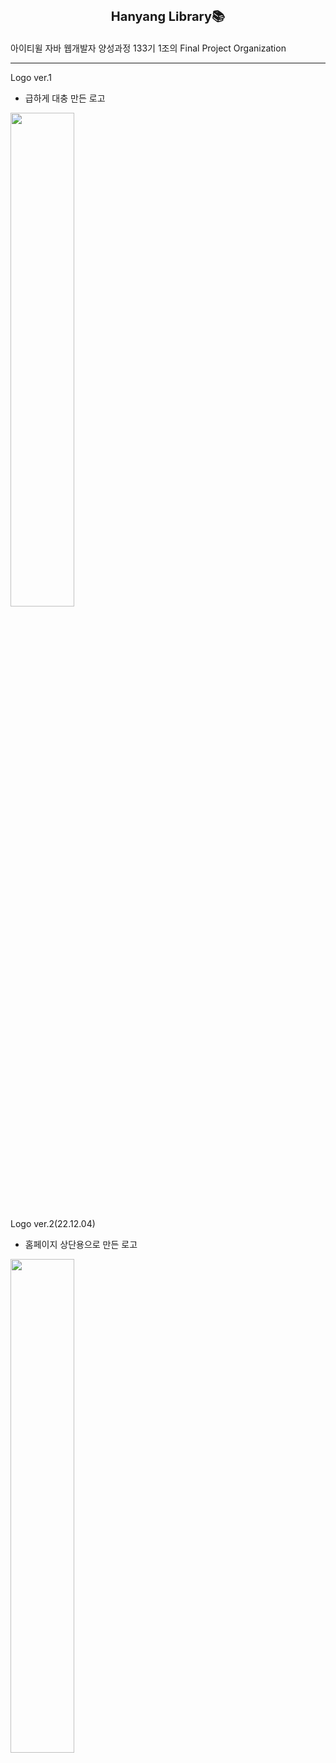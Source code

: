<p style="text-align:center; font-weight:bold; font-size:20px;">Hanyang Library📚</p>
아이티윌 자바 웹개발자 양성과정 133기
1조의 Final Project Organization
<hr>

Logo ver.1
 - 급하게 대충 만든 로고
 <img src="https://img1.daumcdn.net/thumb/R1280x0/?scode=mtistory2&fname=https%3A%2F%2Fk.kakaocdn.net%2Fdn%2FcfNHtP%2FbtrRpYq5q2J%2FpagYEpnnuUKdLkIBCZJdUk%2Fimg.png" style="width: 45%">
 
Logo ver.2(22.12.04)
 - 홈페이지 상단용으로 만든 로고

 <img src="https://img1.daumcdn.net/thumb/R1280x0/?scode=mtistory2&fname=https%3A%2F%2Fblog.kakaocdn.net%2Fdn%2FG3x1K%2FbtrSM4ouMs7%2FkYKuOAs2JwxGVK9vbCe6Gk%2Fimg.jpg" style="width: 45%">

